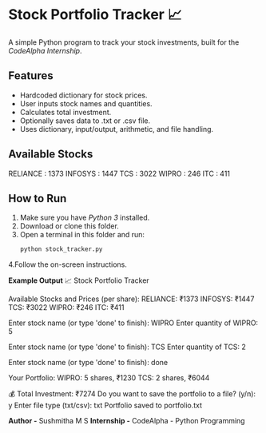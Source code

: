 # Stock Portfolio Tracker 📈

A simple Python program to track your stock investments, built for the *CodeAlpha Internship*.

## Features
- Hardcoded dictionary for stock prices.
- User inputs stock names and quantities.
- Calculates total investment.
- Optionally saves data to .txt or .csv file.
- Uses dictionary, input/output, arithmetic, and file handling.

## Available Stocks
RELIANCE : 1373
INFOSYS : 1447
TCS : 3022
WIPRO : 246
ITC : 411

## How to Run
1. Make sure you have *Python 3* installed.
2. Download or clone this folder.
3. Open a terminal in this folder and run:
   ```bash
   python stock_tracker.py
4.Follow the on-screen instructions.

**Example Output**
📈 Stock Portfolio Tracker

Available Stocks and Prices (per share):
RELIANCE: ₹1373
INFOSYS: ₹1447
TCS: ₹3022
WIPRO: ₹246
ITC: ₹411

Enter stock name (or type 'done' to finish): WIPRO
Enter quantity of WIPRO: 5

Enter stock name (or type 'done' to finish): TCS
Enter quantity of TCS: 2

Enter stock name (or type 'done' to finish): done

Your Portfolio:
WIPRO: 5 shares, ₹1230
TCS: 2 shares, ₹6044

💰 Total Investment: ₹7274
Do you want to save the portfolio to a file? (y/n): y
Enter file type (txt/csv): txt
Portfolio saved to portfolio.txt

**Author -** Sushmitha M S
**Internship -** CodeAlpha - Python Programming
